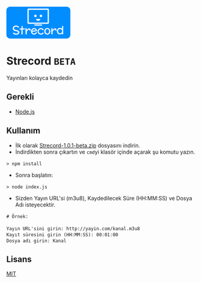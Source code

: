 
![StrecordLogo](https://github.com/LuziXP/Strecord/blob/main/logo.png?raw=true) 
# Strecord `BETA`

Yayınları kolayca kaydedin



## Gerekli 

- [Node.js](https://nodejs.org/dist/v22.12.0/node-v22.12.0-x64.msi)
    
## Kullanım

- İlk olarak [Strecord-1.0.1-beta.zip](https://github.com/LuziXP/Strecord/releases/download/1.0.1/Strecord-1.0.1-beta.zip) dosyasını indirin.
- İndirdikten sonra çıkartın ve `cmd`yi klasör içinde açarak şu komutu yazın.
```
> npm install
```
- Sonra başlatın:
```
> node index.js
```
- Sizden Yayın URL'si (m3u8), Kaydedilecek Süre (HH:MM:SS) ve Dosya Adı isteyecektir.
```
# Örnek:

Yayın URL'sini girin: http://yayin.com/kanal.m3u8
Kayıt süresini girin (HH:MM:SS): 00:01:00
Dosya adı girin: Kanal
```


  
## Lisans

[MIT](https://choosealicense.com/licenses/mit/)

  
